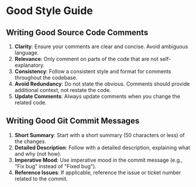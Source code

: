 # Good Style Guide

## Writing Good Source Code Comments

1. **Clarity**: Ensure your comments are clear and concise. Avoid ambiguous language.
2. **Relevance**: Only comment on parts of the code that are not self-explanatory.
3. **Consistency**: Follow a consistent style and format for comments throughout the codebase.
4. **Avoid Redundancy**: Do not state the obvious. Comments should provide additional context, not restate the code.
5. **Update Comments**: Always update comments when you change the related code.

## Writing Good Git Commit Messages

1. **Short Summary**: Start with a short summary (50 characters or less) of the changes.
2. **Detailed Description**: Follow with a detailed description, explaining what and why (not how).
3. **Imperative Mood**: Use imperative mood in the commit message (e.g., "Fix bug" instead of "Fixed bug").
4. **Reference Issues**: If applicable, reference the issue or ticket number related to the commit.
